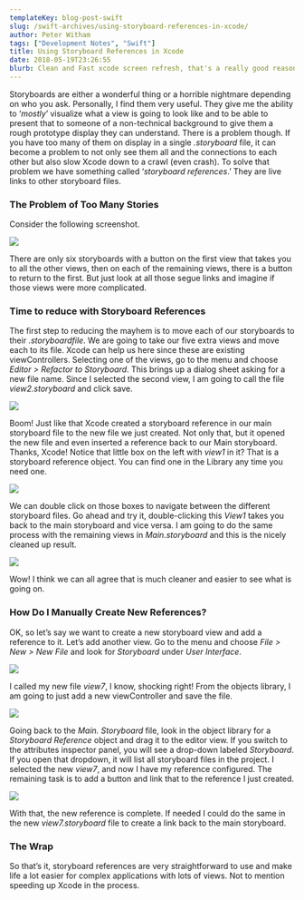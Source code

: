 ```yaml
---
templateKey: blog-post-swift
slug: /swift-archives/using-storyboard-references-in-xcode/
author: Peter Witham
tags: ["Development Notes", "Swift"]
title: Using Storyboard References in Xcode
date: 2018-05-19T23:26:55
blurb: Clean and Fast xcode screen refresh, that's a really good reason to look at Storyboard References. Because sometimes those storyboards get very busy!
---
```


Storyboards are either a wonderful thing or a horrible nightmare depending on who you ask. Personally, I find them very useful. They give me the ability to ‘_mostly_’ visualize what a view is going to look like and to be able to present that to someone of a non-technical background to give them a rough prototype display they can understand. There is a problem though. If you have too many of them on display in a single _.storyboard_ file, it can become a problem to not only see them all and the connections to each other but also slow Xcode down to a crawl (even crash). To solve that problem we have something called ‘_storyboard references_.’ They are live links to other storyboard files.

### The Problem of Too Many Stories

Consider the following screenshot.

![](https://peterwitham.com/wp-content/uploads/2018/05/Screen_cap_2018-05-19_10-23-18_PM.png)

There are only six storyboards with a button on the first view that takes you to all the other views, then on each of the remaining views, there is a button to return to the first. But just look at all those segue links and imagine if those views were more complicated.

### Time to reduce with Storyboard References

The first step to reducing the mayhem is to move each of our storyboards to their _.storyboardfile_. We are going to take our five extra views and move each to its file. Xcode can help us here since these are existing viewControllers. Selecting one of the views, go to the menu and choose _Editor > Refactor to Storyboard_. This brings up a dialog sheet asking for a new file name. Since I selected the second view, I am going to call the file _view2.storyboard_ and click save.

![](https://peterwitham.com/wp-content/uploads/2018/05/Screen_cap_2018-05-19_10-35-18_PM.png)

Boom! Just like that Xcode created a storyboard reference in our main storyboard file to the new file we just created. Not only that, but it opened the new file and even inserted a reference back to our Main storyboard. Thanks, Xcode! Notice that little box on the left with _view1_ in it? That is a storyboard reference object. You can find one in the Library any time you need one.

![](https://peterwitham.com/wp-content/uploads/2018/05/Screen_cap_2018-05-19_10-37-58_PM.png)

We can double click on those boxes to navigate between the different storyboard files. Go ahead and try it, double-clicking this _View1_ takes you back to the main storyboard and vice versa. I am going to do the same process with the remaining views in _Main.storyboard_ and this is the nicely cleaned up result.

![](https://peterwitham.com/wp-content/uploads/2018/05/Screen_cap_2018-05-19_10-41-27_PM.png)

Wow! I think we can all agree that is much cleaner and easier to see what is going on.

### How Do I Manually Create New References?

OK, so let’s say we want to create a new storyboard view and add a reference to it. Let’s add another view. Go to the menu and choose _File > New > New File_ and look for _Storyboard_ under _User Interface_.

![](https://peterwitham.com/wp-content/uploads/2018/05/Screen_cap_2018-05-19_10-44-38_PM2.png)

I called my new file _view7_, I know, shocking right! From the objects library, I am going to just add a new viewController and save the file.

![](https://peterwitham.com/wp-content/uploads/2018/05/Screen_cap_2018-05-19_10-46-13_PM.png)

Going back to the _Main. Storyboard_ file, look in the object library for a _Storyboard Reference_ object and drag it to the editor view. If you switch to the attributes inspector panel, you will see a drop-down labeled _Storyboard_. If you open that dropdown, it will list all storyboard files in the project. I selected the new _view7_, and now I have my reference configured. The remaining task is to add a button and link that to the reference I just created.

![](https://peterwitham.com/wp-content/uploads/2018/05/Screen_cap_2018-05-19_10-50-55_PM.png)

With that, the new reference is complete. If needed I could do the same in the new _view7.storyboard_ file to create a link back to the main storyboard.

### The Wrap

So that’s it, storyboard references are very straightforward to use and make life a lot easier for complex applications with lots of views. Not to mention speeding up Xcode in the process.
